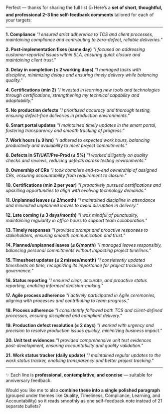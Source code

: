 Perfect — thanks for sharing the full list 👍
Here’s a **set of short, thoughtful, and professional 2–3 line self-feedback comments** tailored for each of your targets:

---

**1. Compliance**
*"I ensured strict adherence to TCS and client processes, maintaining compliance and contributing to zero-defect, reliable deliveries."*

**2. Post-implementation fixes (same day)**
*"I focused on addressing customer-reported issues within SLA, ensuring quick closure and maintaining client trust."*

**3. Delay in completion (≤ 2 working days)**
*"I managed tasks with discipline, minimizing delays and ensuring timely delivery while balancing quality."*

**4. Certifications (min 2)**
*"I invested in learning new tools and technologies through certifications, strengthening my technical capability and adaptability."*

**5. No production defects**
*"I prioritized accuracy and thorough testing, ensuring defect-free deliveries in production environments."*

**6. Smart portal updates**
*"I maintained timely updates in the smart portal, fostering transparency and smooth tracking of progress."*

**7. Work hours (≥ 9 hrs)**
*"I adhered to expected work hours, balancing productivity and availability to meet project commitments."*

**8. Defects in ST/UAT/Pre-Prod (≤ 5%)**
*"I worked diligently on quality checks and reviews, reducing defects across testing environments."*

**9. Ownership of CRs**
*"I took complete end-to-end ownership of assigned CRs, ensuring accountability from requirement to closure."*

**10. Certifications (min 2 per year)**
*"I proactively pursued certifications and upskilling opportunities to align with evolving technology demands."*

**11. Unplanned leaves (≤ 2/month)**
*"I maintained discipline in attendance and minimized unplanned leaves to avoid disruption in delivery."*

**12. Late coming (≤ 3 days/month)**
*"I was mindful of punctuality, maintaining regularity in office hours to support team collaboration."*

**13. Timely responses**
*"I provided prompt and proactive responses to stakeholders, ensuring smooth communication and trust."*

**14. Planned/unplanned leaves (≤ 6/month)**
*"I managed leaves responsibly, balancing personal commitments without impacting project timelines."*

**15. Timesheet updates (≤ 2 misses/month)**
*"I consistently updated timesheets on time, recognizing its importance for project tracking and governance."*

**16. Status reporting**
*"I ensured clear, accurate, and proactive status reporting, enabling informed decision-making."*

**17. Agile process adherence**
*"I actively participated in Agile ceremonies, aligning with processes and contributing to team progress."*

**18. Process adherence**
*"I consistently followed both TCS and client-defined processes, ensuring disciplined and compliant delivery."*

**19. Production defect resolution (≤ 2 days)**
*"I worked with urgency and precision to resolve production issues quickly, minimizing business impact."*

**20. Unit test evidences**
*"I provided comprehensive unit test evidences post-development, ensuring accountability and quality validation."*

**21. Work status tracker (daily update)**
*"I maintained regular updates to the work status tracker, enabling transparency and better project tracking."*

---

✨ Each line is **professional, contemplative, and concise** — suitable for anniversary feedback.

Would you like me to also **combine these into a single polished paragraph** (grouped under themes like Quality, Timeliness, Compliance, Learning, and Accountability) so it reads smoothly as one self-feedback note instead of 21 separate bullets?
